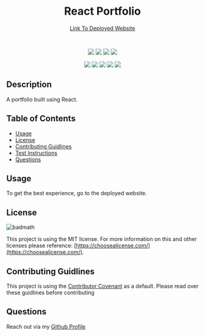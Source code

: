 <h1 align="center">React Portfolio</h1>

<p align="center">
    <a target="_blank" href="">Link To Deployed Website</a>
</p>

<br />

<p align="center">
    <img src="https://img.shields.io/badge/license-MIT-blue" />
    <img src="https://img.shields.io/github/repo-size/jonathanprill/pwa-budget-tracker" />
    <!-- <img src="https://img.shields.io/github/languages/top/jonathanprill/spray-can-project-2"  />  -->
    <img src="https://img.shields.io/github/issues/jonathanprill/pwa-budget-tracker" />
    <img src="https://img.shields.io/github/last-commit/jonathanprill/pwa-budget-tracker" >
</p>

<p align="center">
    <img src="https://img.shields.io/badge/-React-blue" />
    <img src="https://img.shields.io/badge/-npm-red" />
    <img src="https://img.shields.io/badge/-JavaScript-yellow" />
    <img src="https://img.shields.io/badge/-JSX-red" />
    <img src="https://img.shields.io/badge/-CSS-blue" />
</p>


## Description

A portfolio built using React.


## Table of Contents 

- [Usage](#usage)
- [License](#license)
- [Contributing Guidlines](#contributing-guidlines)
- [Test Instructions](#test-instructions)
- [Questions](#questions)


## Usage

<!-- ![ScreenShot](/public/assets/images/localhost_3001_%20(1).png "screenshot") -->

To get the best experience, go to the deployed website.

## License

![badmath](https://img.shields.io/badge/license-MIT-blue)

This project is using the MIT license. For more information on this and other licenses please reference: [https://choosealicense.com/](https://choosealicense.com/).

## Contributing Guidlines

This project is using the [Contributor Covenant](https://www.contributor-covenant.org/) as a default. Please read over these guidlines before contributing
    
    
## Questions
Reach out via my [Github Profile](https://github.com/jonathanprill)
